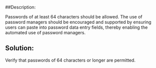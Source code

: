 ##Description:

Passwords of at least 64 characters should be allowed. 
The use of password managers should be encouraged and supported by ensuring users can paste into password data entry fields, 
thereby enabling the automated use of password managers. 

## Solution:

Verify that passwords of 64 characters or longer are permitted.
